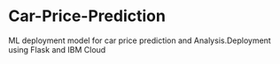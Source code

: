 # Car-Price-Prediction
ML deployment model for car price prediction and Analysis.Deployment using Flask and IBM Cloud
